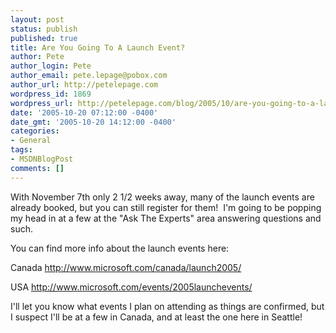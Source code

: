 ```yaml
---
layout: post
status: publish
published: true
title: Are You Going To A Launch Event?
author: Pete
author_login: Pete
author_email: pete.lepage@pobox.com
author_url: http://petelepage.com
wordpress_id: 1869
wordpress_url: http://petelepage.com/blog/2005/10/are-you-going-to-a-launch-event/
date: '2005-10-20 07:12:00 -0400'
date_gmt: '2005-10-20 14:12:00 -0400'
categories:
- General
tags:
- MSDNBlogPost
comments: []
---
```

<p>With November 7th only 2 1/2 weeks away, many of the launch events are already booked, but you can still register for them!&nbsp; I'm going to be popping my head in at a few at the "Ask The Experts" area answering questions and such.&nbsp; </p>
<p>You can find more info about the launch events here:</p>
<p>Canada <a href="http://www.microsoft.com/canada/launch2005/">http://www.microsoft.com/canada/launch2005/</a></p>
<p>USA <a href="http://www.microsoft.com/events/2005launchevents/">http://www.microsoft.com/events/2005launchevents/</a></p>
<p>I'll let you know what events I plan on attending as things are confirmed, but I suspect I'll be at a few in Canada, and at least the one&nbsp;here in Seattle!</p>
